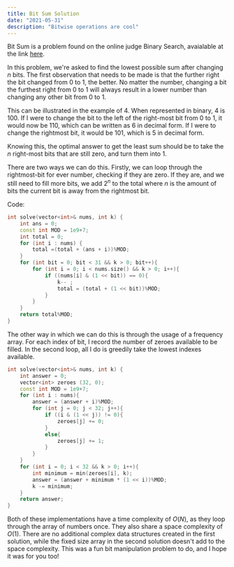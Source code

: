 ```yaml
---
title: Bit Sum Solution
date: "2021-05-31"
description: "Bitwise operations are cool"
---
```


Bit Sum is a problem found on the online judge Binary Search, avaialable at the link <a href="https://binarysearch.com/problems/Bit-Sum
<<<<<<< HEAD
"> here</a>.

In this problem, we're asked to find the lowest possible sum after changing $n$ bits. The first observation that needs to be made is that the further right the bit changed from 0 to 1, the better. No matter the number, changing a bit the furthest right from 0 to 1 will always result in a lower number than changing any other bit from 0 to 1.

This can be illustrated in the example of 4. When represented in binary, 4 is 100. If I were to change the bit to the left of the right-most bit from 0 to 1, it would now be 110, which can be written as 6 in decimal form. If I were to change the rightmost bit, it would be 101, which is 5 in decimal form.

Knowing this, the optimal answer to get the least sum should be to take the $n$ right-most bits that are still zero, and turn them into 1.

There are two ways we can do this. Firstly, we can loop through the rightmost-bit for ever number, checking if they are zero. If they are, and we still need to fill more bits, we add $2^n$ to the total where $n$ is the amount of bits the current bit is away from the rightmost bit.

<!-- -->

Code:

```cpp
int solve(vector<int>& nums, int k) {
    int ans = 0;
    const int MOD = 1e9+7;
    int total = 0;
    for (int i : nums) {
        total =(total + (ans + i))%MOD;
    }
    for (int bit = 0; bit < 31 && k > 0; bit++){
        for (int i = 0; i < nums.size() && k > 0; i++){
            if ((nums[i] & (1 << bit)) == 0){
                k-- ;
                total = (total + (1 << bit))%MOD;
            }
        }
    }
    return total%MOD;
}
```

The other way in which we can do this is through the usage of a frequency array. For each index of bit, I record the number of zeroes available to be filled. In the second loop, all I do is greedily take the lowest indexes available.

```cpp
int solve(vector<int>& nums, int k) {
    int answer = 0;
    vector<int> zeroes (32, 0);
    const int MOD = 1e9+7;
    for (int i : nums){
        answer = (answer + i)%MOD;
        for (int j = 0; j < 32; j++){
            if ((i & (1 << j)) != 0){
                zeroes[j] += 0;
            }
            else{
                zeroes[j] += 1;
            }
        }
    }
    for (int i = 0; i < 32 && k > 0; i++){
        int minimum = min(zeroes[i], k);
        answer = (answer + minimum * (1 << i))%MOD;
        k -= minimum;
    }
    return answer;
}
```

Both of these implementations have a time complexity of $O(N)$, as they loop through the array of numbers once. They also share a space complexity of $O(1)$. There are no additional complex data structures created in the first solution, while the fixed size array in the second solution doesn't add to the space complexity. This was a fun bit manipulation problem to do, and I hope it was for you too!
